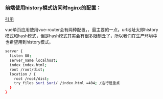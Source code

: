 ### 前端使用history模式访问时nginx的配置：
[引用](https://www.jianshu.com/p/a0899ee652dd)

vue单页应用使用vue-router会有两种配置，，最主要的一点，url地址太即history模式和hash模式，但是hash模式其实会有很多限制丑了，所以我们在生产环境中也希望用到history模式。
``` bash
server {
  listen 80;
  server_name localhost;
  index index.html;
  root /root/dist;
  location / {
    root /root/dist;
    try_files $uri $uri/ /index.html =404; /这行是重点
  }
}

```

